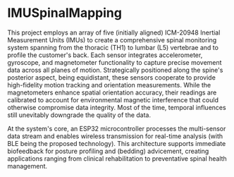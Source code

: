 # IMUSpinalMapping

This project employs an array of five (initially aligned) ICM-20948 Inertial Measurement Units (IMUs) to create a comprehensive spinal monitoring system spanning from the thoracic (TH1) to lumbar (L5) vertebrae and to profile the customer's back.
Each sensor integrates accelerometer, gyroscope, and magnetometer functionality to capture precise movement data across all planes of motion. Strategically positioned along the spine's posterior aspect, being equidistant, these sensors cooperate 
to provide high-fidelity motion tracking and orientation measurements. While the magnetometers enhance spatial orientation accuracy, their readings are calibrated to account for environmental magnetic interference that could otherwise compromise data integrity. 
Most of the time, temporal influences still unevitably downgrade the quality of the data. 

At the system's core, an ESP32 microcontroller processes the multi-sensor data stream and enables wireless transmission for real-time analysis (with BLE being the proposed technology). 
This architecture supports immediate biofeedback for posture profiling and (bedding) advicement, creating applications ranging from clinical rehabilitation to preventative spinal health management. 
